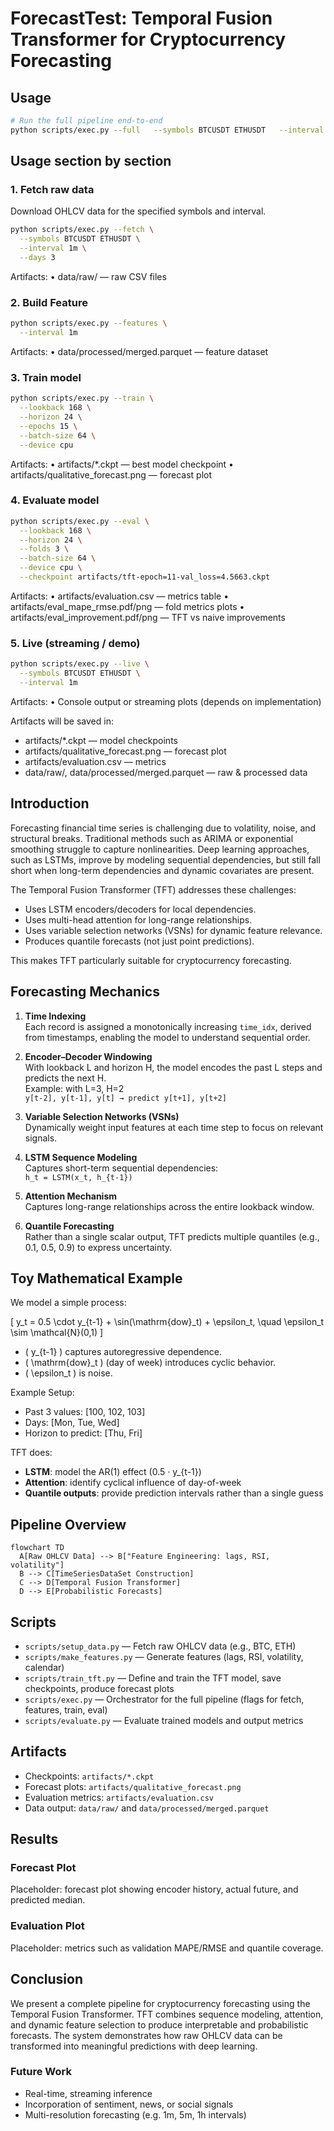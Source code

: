 # ForecastTest: Temporal Fusion Transformer for Cryptocurrency Forecasting

## Usage

```bash
# Run the full pipeline end-to-end
python scripts/exec.py --full   --symbols BTCUSDT ETHUSDT   --interval 1m   --days 3   --lookback 168   --horizon 24   --epochs 15   --batch-size 64   --device cpu
```

## Usage section by section

### 1. Fetch raw data
Download OHLCV data for the specified symbols and interval.

```bash
python scripts/exec.py --fetch \
  --symbols BTCUSDT ETHUSDT \
  --interval 1m \
  --days 3
```
Artifacts:
•	data/raw/ — raw CSV files

### 2. Build Feature
```bash
python scripts/exec.py --features \
  --interval 1m
```
Artifacts:
•	data/processed/merged.parquet — feature dataset

### 3. Train model
```bash
python scripts/exec.py --train \
  --lookback 168 \
  --horizon 24 \
  --epochs 15 \
  --batch-size 64 \
  --device cpu
```
Artifacts:
•	artifacts/*.ckpt — best model checkpoint
•	artifacts/qualitative_forecast.png — forecast plot

### 4. Evaluate model
```bash 
python scripts/exec.py --eval \
  --lookback 168 \
  --horizon 24 \
  --folds 3 \
  --batch-size 64 \
  --device cpu \
  --checkpoint artifacts/tft-epoch=11-val_loss=4.5663.ckpt
```
Artifacts:
•	artifacts/evaluation.csv — metrics table
•	artifacts/eval_mape_rmse.pdf/png — fold metrics plots
•	artifacts/eval_improvement.pdf/png — TFT vs naive improvements

### 5. Live (streaming / demo)
```bash
python scripts/exec.py --live \
  --symbols BTCUSDT ETHUSDT \
  --interval 1m
```
Artifacts:
•	Console output or streaming plots (depends on implementation)

Artifacts will be saved in:
- artifacts/*.ckpt — model checkpoints
- artifacts/qualitative_forecast.png — forecast plot
- artifacts/evaluation.csv — metrics
- data/raw/, data/processed/merged.parquet — raw & processed data

## Introduction

Forecasting financial time series is challenging due to volatility, noise, and structural breaks. Traditional methods such as ARIMA or exponential smoothing struggle to capture nonlinearities. Deep learning approaches, such as LSTMs, improve by modeling sequential dependencies, but still fall short when long-term dependencies and dynamic covariates are present.

The Temporal Fusion Transformer (TFT) addresses these challenges:

- Uses LSTM encoders/decoders for local dependencies.
- Uses multi-head attention for long-range relationships.
- Uses variable selection networks (VSNs) for dynamic feature relevance.
- Produces quantile forecasts (not just point predictions).

This makes TFT particularly suitable for cryptocurrency forecasting.

## Forecasting Mechanics

1. **Time Indexing**  
   Each record is assigned a monotonically increasing `time_idx`, derived from timestamps, enabling the model to understand sequential order.

2. **Encoder–Decoder Windowing**  
   With lookback L and horizon H, the model encodes the past L steps and predicts the next H.  
   Example: with L=3, H=2  
   `y[t-2], y[t-1], y[t] → predict y[t+1], y[t+2]`

3. **Variable Selection Networks (VSNs)**  
   Dynamically weight input features at each time step to focus on relevant signals.

4. **LSTM Sequence Modeling**  
   Captures short-term sequential dependencies:  
   `h_t = LSTM(x_t, h_{t-1})`

5. **Attention Mechanism**  
   Captures long-range relationships across the entire lookback window.

6. **Quantile Forecasting**  
   Rather than a single scalar output, TFT predicts multiple quantiles (e.g., 0.1, 0.5, 0.9) to express uncertainty.

## Toy Mathematical Example

We model a simple process:

\[
y_t = 0.5 \cdot y_{t-1} + \sin(\mathrm{dow}_t) + \epsilon_t, \quad \epsilon_t \sim \mathcal{N}(0,1)
\]

- \( y_{t-1} \) captures autoregressive dependence.
- \( \mathrm{dow}_t \) (day of week) introduces cyclic behavior.
- \( \epsilon_t \) is noise.

Example Setup:

- Past 3 values: [100, 102, 103]  
- Days: [Mon, Tue, Wed]  
- Horizon to predict: [Thu, Fri]

TFT does:

- **LSTM**: model the AR(1) effect (0.5 · y_{t-1})  
- **Attention**: identify cyclical influence of day-of-week  
- **Quantile outputs**: provide prediction intervals rather than a single guess

## Pipeline Overview

```mermaid
flowchart TD
  A[Raw OHLCV Data] --> B["Feature Engineering: lags, RSI, volatility"]
  B --> C[TimeSeriesDataSet Construction]
  C --> D[Temporal Fusion Transformer]
  D --> E[Probabilistic Forecasts]
```

## Scripts

- `scripts/setup_data.py` — Fetch raw OHLCV data (e.g., BTC, ETH)
- `scripts/make_features.py` — Generate features (lags, RSI, volatility, calendar)
- `scripts/train_tft.py` — Define and train the TFT model, save checkpoints, produce forecast plots
- `scripts/exec.py` — Orchestrator for the full pipeline (flags for fetch, features, train, eval)
- `scripts/evaluate.py` — Evaluate trained models and output metrics

## Artifacts

- Checkpoints: `artifacts/*.ckpt`
- Forecast plots: `artifacts/qualitative_forecast.png`
- Evaluation metrics: `artifacts/evaluation.csv`
- Data output: `data/raw/` and `data/processed/merged.parquet`

## Results

### Forecast Plot

Placeholder: forecast plot showing encoder history, actual future, and predicted median.

### Evaluation Plot

Placeholder: metrics such as validation MAPE/RMSE and quantile coverage.

## Conclusion

We present a complete pipeline for cryptocurrency forecasting using the Temporal Fusion Transformer. TFT combines sequence modeling, attention, and dynamic feature selection to produce interpretable and probabilistic forecasts. The system demonstrates how raw OHLCV data can be transformed into meaningful predictions with deep learning.

### Future Work

- Real-time, streaming inference  
- Incorporation of sentiment, news, or social signals  
- Multi-resolution forecasting (e.g. 1m, 5m, 1h intervals)
